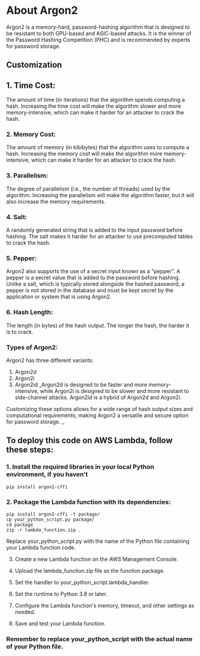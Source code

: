 # About Argon2 


Argon2 is a memory-hard, password-hashing algorithm that is designed to be resistant to both GPU-based and ASIC-based attacks. It is the winner of the Password Hashing Competition (PHC) and is recommended by experts for password storage.

## Customization

## 1. Time Cost: 
The amount of time (in iterations) that the algorithm spends computing a hash. Increasing the time cost will make the algorithm slower and more memory-intensive, which can make it harder for an attacker to crack the hash.

### 2. Memory Cost: 
The amount of memory (in kibibytes) that the algorithm uses to compute a hash. Increasing the memory cost will make the algorithm more memory-intensive, which can make it harder for an attacker to crack the hash.

### 3. Parallelism: 
The degree of parallelism (i.e., the number of threads) used by the algorithm. Increasing the parallelism will make the algorithm faster, but it will also increase the memory requirements.

### 4. Salt: 
A randomly generated string that is added to the input password before hashing. The salt makes it harder for an attacker to use precomputed tables to crack the hash.

### 5. Pepper:
Argon2 also supports the use of a secret input known as a "pepper". A pepper is a secret value that is added to the password before hashing. Unlike a salt, which is typically stored alongside the hashed password, a pepper is not stored in the database and must be kept secret by the application or system that is using Argon2.

### 6. Hash Length: 
The length (in bytes) of the hash output. The longer the hash, the harder it is to crack.

### Types of Argon2: 
Argon2 has three different variants: 
1. Argon2d
2. Argon2i
3. Argon2id
_Argon2d is designed to be faster and more memory-intensive, while Argon2i is designed to be slower and more resistant to side-channel attacks. Argon2id is a hybrid of Argon2d and Argon2i.

Customizing these options allows for a wide range of hash output sizes and computational requirements, making Argon2 a versatile and secure option for password storage.
 _





## To deploy this code on AWS Lambda, follow these steps:

### 1. Install the required libraries in your local Python environment, if you haven't

```pip install argon2-cffi```

### 2. Package the Lambda function with its dependencies:

```mkdir package
pip install argon2-cffi -t package/
cp your_python_script.py package/
cd package
zip -r lambda_function.zip .
```
Replace your_python_script.py with the name of the Python file containing your Lambda function code.

3. Create a new Lambda function on the AWS Management Console.

4. Upload the lambda_function.zip file as the function package.

5. Set the handler to your_python_script.lambda_handler.

6. Set the runtime to Python 3.8 or later.

7. Configure the Lambda function's memory, timeout, and other settings as needed.

8. Save and test your Lambda function.

### Remember to replace your_python_script with the actual name of your Python file.


